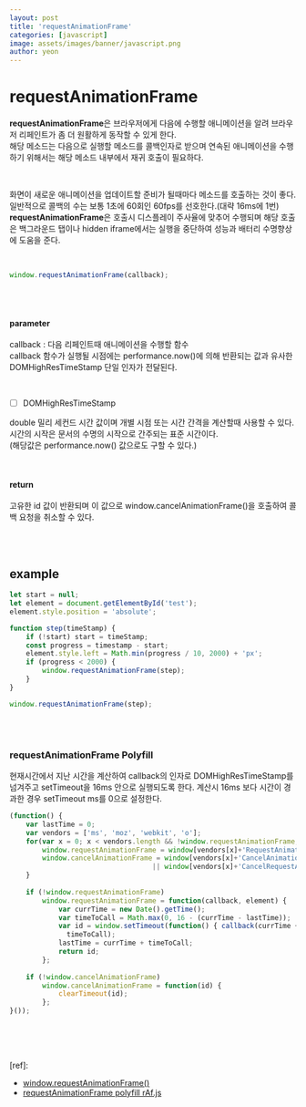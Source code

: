 ```yaml
---
layout: post
title: 'requestAnimationFrame'
categories: [javascript]
image: assets/images/banner/javascript.png
author: yeon
---
```


# requestAnimationFrame

**requestAnimationFrame**은 브라우저에게 다음에 수행할 애니메이션을 알려 브라우저 리페인트가 좀 더 원활하게 동작할 수 있게 한다. <br>
해당 메소드는 다음으로 실행할 메소드를 콜백인자로 받으며 연속된 애니메이션을 수행하기 위해서는 해당 메소드 내부에서 재귀 호출이 필요하다. <br>

<br>

화면이 새로운 애니메이션을 업데이트할 준비가 될때마다 메소드를 호출하는 것이 좋다. <br>
일반적으로 콜백의 수는 보통 1초에 60회인 60fps를 선호한다.(대략 16ms에 1번) **requestAnimationFrame**은 호출시 디스플레이 주사율에 맞추어 수행되며 해당 호출은 백그라운드 탭이나 hidden iframe에서는 실행을 중단하여 성능과 배터리 수명향상에 도움을 준다. <br>

<br>

```jsx
window.requestAnimationFrame(callback);
```

<br><br>

#### parameter

callback : 다음 리페인트때 애니메이션을 수행할 함수 <br>
callback 함수가 실행될 시점에는 performance.now()에 의해 반환되는 값과 유사한 DOMHighResTimeStamp 단일 인자가 전달된다. <br>

<br>

- [ ]  DOMHighResTimeStamp

double 밀리 세컨드 시간 값이며 개별 시점 또는 시간 간격을 계산할때 사용할 수 있다. <br>
시간의 시작은 문서의 수명의 시작으로 간주되는 표준 시간이다. <br>
(해당값은 performance.now() 값으로도 구할 수 있다.) <br>

<br>

#### return

고유한 id 값이 반환되며 이 값으로 window.cancelAnimationFrame()을 호출하여 콜백 요청을 취소할 수 있다. <br>

<br><br>

## example

```jsx
let start = null;
let element = document.getElementById('test');
element.style.position = 'absolute';

function step(timeStamp) {
	if (!start) start = timeStamp;
	const progress = timestamp - start;
	element.style.left = Math.min(progress / 10, 2000) + 'px';
	if (progress < 2000) {
		window.requestAnimationFrame(step);
	}
}

window.requestAnimationFrame(step);
```

<br><br>

### requestAnimationFrame Polyfill

현재시간에서 지난 시간을 계산하여 callback의 인자로 DOMHighResTimeStamp를 넘겨주고 setTimeout을 16ms 안으로 실행되도록 한다. 계산시 16ms 보다 시간이 경과한 경우 setTimeout ms를 0으로 설정한다.<br>

```jsx
(function() {
    var lastTime = 0;
    var vendors = ['ms', 'moz', 'webkit', 'o'];
    for(var x = 0; x < vendors.length && !window.requestAnimationFrame; ++x) {
        window.requestAnimationFrame = window[vendors[x]+'RequestAnimationFrame'];
        window.cancelAnimationFrame = window[vendors[x]+'CancelAnimationFrame'] 
                                   || window[vendors[x]+'CancelRequestAnimationFrame'];
    }
 
    if (!window.requestAnimationFrame)
        window.requestAnimationFrame = function(callback, element) {
            var currTime = new Date().getTime();
            var timeToCall = Math.max(0, 16 - (currTime - lastTime));
            var id = window.setTimeout(function() { callback(currTime + timeToCall); }, 
              timeToCall);
            lastTime = currTime + timeToCall;
            return id;
        };
 
    if (!window.cancelAnimationFrame)
        window.cancelAnimationFrame = function(id) {
            clearTimeout(id);
        };
}());
```

<br><br><br>

[ref]:
- [window.requestAnimationFrame()](https://developer.mozilla.org/ko/docs/Web/API/Window/requestAnimationFrame)
- [requestAnimationFrame polyfill rAf.js](https://gist.github.com/paulirish/1579671)

<br><br><br>